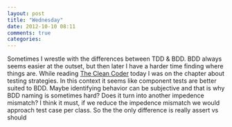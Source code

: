 ```yaml
---
layout: post
title: "Wednesday"
date: 2012-10-10 08:11
comments: true
categories: 
---
```


Sometimes I wrestle with the differences between TDD & BDD. BDD always seems easier at the outset, but then later I have a harder time finding where things are. While reading [The Clean Coder](http://www.amazon.com/gp/product/0137081073/ref=as_li_ss_tl?ie=UTF8&camp=1789&creative=390957&creativeASIN=0137081073&linkCode=as2&tag=chriortmspost-20) today I was on the chapter about testing strategies. 
In this context it seems like component tests are better suited to BDD. Maybe identifying behavior can be subjective and that is why BDD naming is sometimes hard? Does it turn into another impedence mismatch? I think it must, if we reduce the impedence mismatch we would approach test case per class. So the the only difference is really assert vs should
